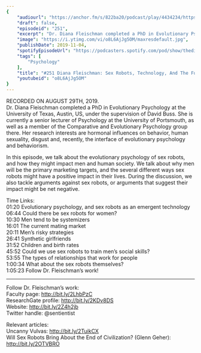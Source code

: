```yaml
---
{
	"audiourl": "https://anchor.fm/s/822ba20/podcast/play/4434234/https%3A%2F%2Fd3ctxlq1ktw2nl.cloudfront.net%2Fproduction%2F2019-7-30%2F22138158-44100-2-2f3a51ff07018.m4a",
	"draft": false,
	"episodeid": "251",
	"excerpt": "Dr. Diana Fleischman completed a PhD in Evolutionary Psychology at the University of Texas, Austin, US, under the supervision of David Buss. She is currently a senior lecturer of Psychology at the University of Portsmouth, as well as a member of the Comparative and Evolutionary Psychology group there. Her research interests are hormonal influences on behavior, human sexuality, disgust and, recently, the interface of evolutionary psychology and behaviorism.",
	"image": "https://i.ytimg.com/vi/o8L6AjJg5OM/maxresdefault.jpg",
	"publishDate": 2019-11-04,
	"spotifyEpisodeUrl": "https://podcasters.spotify.com/pod/show/thedissenter/episodes/251-Diana-Fleischman-Sex-Robots--Technology--And-The-Future-Of-Human-Relationships-e55qrq",
	"tags": [
		"Psychology"
	],
	"title": "#251 Diana Fleischman: Sex Robots, Technology, And The Future Of Human Relationships",
	"youtubeid": "o8L6AjJg5OM"
}
---
```

RECORDED ON AUGUST 29TH, 2019.  
Dr. Diana Fleischman completed a PhD in Evolutionary Psychology at the University of Texas, Austin, US, under the supervision of David Buss. She is currently a senior lecturer of Psychology at the University of Portsmouth, as well as a member of the Comparative and Evolutionary Psychology group there. Her research interests are hormonal influences on behavior, human sexuality, disgust and, recently, the interface of evolutionary psychology and behaviorism.

In this episode, we talk about the evolutionary psychology of sex robots, and how they might impact men and human society. We talk about why men will be the primary marketing targets, and the several different ways sex robots might have a positive impact in their lives. During the discussion, we also tackle arguments against sex robots, or arguments that suggest their impact might be net negative. 

Time Links:  
<time>01:20</time> Evolutionary psychology, and sex robots as an emergent technology  
<time>06:44</time> Could there be sex robots for women?  
<time>10:30</time> Men tend to be systemizers  
<time>16:01</time> The current mating market  
<time>20:11</time> Men’s risky strategies  
<time>26:41</time> Synthetic girlfriends  
<time>31:52</time> Children and birth rates  
<time>45:52</time> Could we use sex robots to train men’s social skills?   
<time>53:55</time> The types of relationships that work for people  
<time>1:00:34</time> What about the sex robots themselves?  
<time>1:05:23</time> Follow Dr. Fleischman’s work!

---

Follow Dr. Fleischman’s work:  
Faculty page: http://bit.ly/2LhbPzC  
ResearchGate profile: http://bit.ly/2KDv8DS  
Website: http://bit.ly/2Z4h2jb  
Twitter handle: @sentientist

Relevant articles:  
Uncanny Vulvas: http://bit.ly/2TuikCX  
Will Sex Robots Bring About the End of Civilization? (Glenn Geher): http://bit.ly/2OTVBRO
